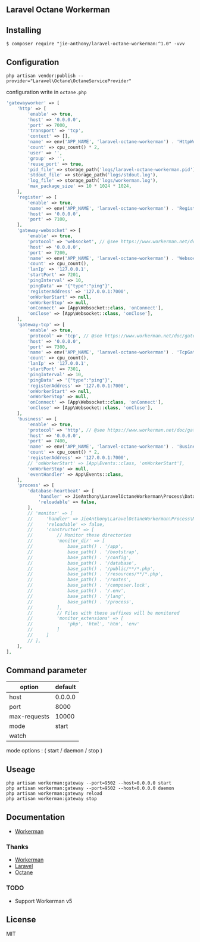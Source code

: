 Laravel Octane Workerman
---

## Installing

```shell
$ composer require "jie-anthony/laravel-octane-workerman:^1.0" -vvv
```

## Configuration

```shell
php artisan vendor:publish --provider="Laravel\Octane\OctaneServiceProvider"
```

configuration write in `octane.php`

```php
'gatewayworker' => [
    'http' => [
        'enable' => true,
        'host' => '0.0.0.0',
        'port' => 7000,
        'transport' => 'tcp',
        'context' => [],
        'name' => env('APP_NAME', 'laravel-octane-workerman') . 'HttpWorker',
        'count' => cpu_count() * 2,
        'user' => '',
        'group' => '',
        'reuse_port' => true,
        'pid_file' => storage_path('logs/laravel-octane-workerman.pid'),
        'stdout_file' => storage_path('logs/stdout.log'),
        'log_file' => storage_path('logs/workerman.log'),
        'max_package_size' => 10 * 1024 * 1024,
    ],
    'register' => [
        'enable' => true,
        'name' => env('APP_NAME', 'laravel-octane-workerman') . 'RegisterWorker',
        'host' => '0.0.0.0',
        'port' => 7100,
    ],
    'gateway-websocket' => [
        'enable' => true,
        'protocol' => 'websocket', // @see https://www.workerman.net/doc/gateway-worker/gateway.html
        'host' => '0.0.0.0',
        'port' => 7200,
        'name' => env('APP_NAME', 'laravel-octane-workerman') . 'WebsocketGatewayWorker',
        'count' => cpu_count(),
        'lanIp' => '127.0.0.1',
        'startPort' => 7201,
        'pingInterval' => 10,
        'pingData' => '{"type":"ping"}',
        'registerAddress' => '127.0.0.1:7000',
        'onWorkerStart' => null,
        'onWorkerStop' => null,
        'onConnect' => [App\Websocket::class, 'onConnect'],
        'onClose' => [App\Websocket::class, 'onClose'],
    ],
    'gateway-tcp' => [
        'enable' => true,
        'protocol' => 'tcp', // @see https://www.workerman.net/doc/gateway-worker/gateway.html
        'host' => '0.0.0.0',
        'port' => 7300,
        'name' => env('APP_NAME', 'laravel-octane-workerman') . 'TcpGatewayWorker',
        'count' => cpu_count(),
        'lanIp' => '127.0.0.1',
        'startPort' => 7301,
        'pingInterval' => 10,
        'pingData' => '{"type":"ping"}',
        'registerAddress' => '127.0.0.1:7000',
        'onWorkerStart' => null,
        'onWorkerStop' => null,
        'onConnect' => [App\Websocket::class, 'onConnect'],
        'onClose' => [App\Websocket::class, 'onClose'],
    ],
    'business' => [
        'enable' => true,
        'protocol' => 'http', // @see https://www.workerman.net/doc/gateway-worker/business-worker.html
        'host' => '0.0.0.0',
        'port' => 7400,
        'name' => env('APP_NAME', 'laravel-octane-workerman') . 'BusinessWorker',
        'count' => cpu_count() * 2,
        'registerAddress' => '127.0.0.1:7000',
        // 'onWorkerStart' => [App\Events::class, 'onWorkerStart'],
        'onWorkerStop' => null,
        'eventHandler' => App\Events::class,
    ],
    'process' => [
        'database-heartbeat' => [
            'handler' => JieAnthony\LaravelOctaneWorkerman\Process\DatabaseHeartbeat::class,
            'reloadable' => false,
        ],
        // 'monitor' => [
        //     'handler' => JieAnthony\LaravelOctaneWorkerman\Process\Monitor::class,
        //     'reloadable' => false,
        //     'constructor' => [
        //         // Monitor these directories
        //         'monitor_dir' => [
        //             base_path() . '/app',
        //             base_path() . '/bootstrap',
        //             base_path() . '/config',
        //             base_path() . '/database',
        //             base_path() . '/public/**/*.php',
        //             base_path() . '/resources/**/*.php',
        //             base_path() . '/routes',
        //             base_path() . '/composer.lock',
        //             base_path() . '/.env',
        //             base_path() . '/lang',
        //             base_path() . '/process',
        //         ],
        //         // Files with these suffixes will be monitored
        //         'monitor_extensions' => [
        //             'php', 'html', 'htm', 'env'
        //         ]
        //     ]
        // ],
    ],
],
```

## Command parameter

| option                   | default |
|--------------------------|---------|
| host                     | 0.0.0.0 |
| port                     | 8000    |
| max-requests             | 10000   |
| mode  | start   |
| watch                    |         |

mode options : ( start / daemon / stop )

## Useage

```shell
php artisan workerman:gateway --port=9502 --host=0.0.0.0 start
php artisan workerman:gateway --port=9502 --host=0.0.0.0 daemon
php artisan workerman:gateway reload
php artisan workerman:gateway stop
```

## Documentation

* [Workerman](https://www.workerman.net/doc/workerman/)

### Thanks

* [Workerman](https://github.com/walkor/Workerman)
* [Laravel](https://github.com/laravel/laravel)
* [Octane](https://github.com/laravel/octane)

### TODO
* Support Workerman v5  

## License

MIT
